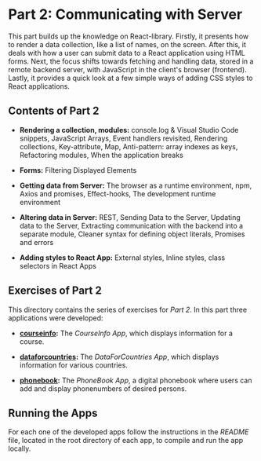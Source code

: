 # Part 2: Communicating with Server
This part builds up the knowledge on React-library. Firstly, it presents how to render a data collection, like a list of names, on the screen. After this, it deals with how a user can submit data to a React application using HTML forms. Next, the focus shifts towards fetching and handling data, stored in a remote backend server, with JavaScript in the client's browser (frontend). Lastly, it provides a quick look at a few simple ways of adding CSS styles to React applications.

## Contents of Part 2

* **Rendering a collection, modules:** console.log & Visual Studio Code snippets, JavaScript Arrays, Event handlers revisited, Rendering collections, Key-attribute, Map, Anti-pattern: array indexes as keys, Refactoring modules, When the application breaks

* **Forms:** Filtering Displayed Elements

* **Getting data from Server:** The browser as a runtime environment, npm, Axios and promises, Effect-hooks, The development runtime environment

* **Altering data in Server:** REST, Sending Data to the Server, Updating data to the Server, Extracting communication with the backend into a separate module, Cleaner syntax for defining object literals, Promises and errors

* **Adding styles to React App:** External styles, Inline styles, class selectors in React Apps


## Exercises of Part 2

This directory contains the series of exercises for *Part 2*. In this part three applications were developed:

* [**courseinfo**](https://github.com/katerina-tziala/fullstackopen2019/tree/master/part2/courseinfo)**:** The *CourseInfo App*, which displays information for a course.

* [**dataforcountries**](https://github.com/katerina-tziala/fullstackopen2019/tree/master/part2/dataforcountries)**:** The *DataForCountries App*, which displays information for various countries.

* [**phonebook**](https://github.com/katerina-tziala/fullstackopen2019/tree/master/part2/phonebook)**:** The *PhoneBook App*, a digital phonebook where users can add and display phonenumbers of desired persons.


## Running the Apps

For each one of the developed apps follow the instructions in the *README* file, located in the root directory of each app, to compile and run the app locally.


